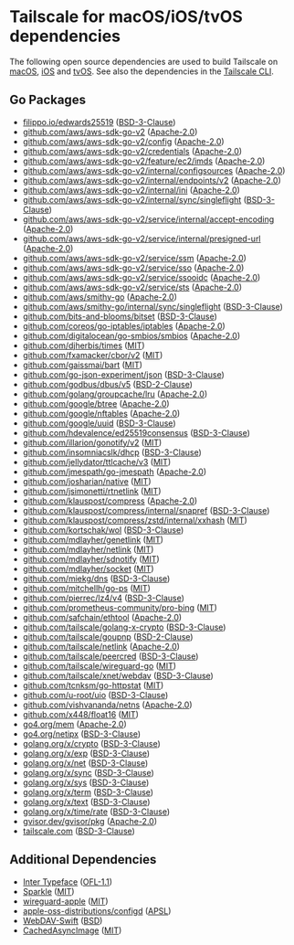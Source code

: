 # Tailscale for macOS/iOS/tvOS dependencies

The following open source dependencies are used to build Tailscale on [macOS][], [iOS][] and [tvOS][].
See also the dependencies in the [Tailscale CLI][].

[macOS]: https://tailscale.com/kb/1016/install-mac/
[iOS]: https://tailscale.com/kb/1020/install-ios/
[tvOS]: https://tailscale.com/kb/1280/appletv/
[Tailscale CLI]: ./tailscale.md

## Go Packages


 - [filippo.io/edwards25519](https://pkg.go.dev/filippo.io/edwards25519) ([BSD-3-Clause](https://github.com/FiloSottile/edwards25519/blob/v1.1.0/LICENSE))
 - [github.com/aws/aws-sdk-go-v2](https://pkg.go.dev/github.com/aws/aws-sdk-go-v2) ([Apache-2.0](https://github.com/aws/aws-sdk-go-v2/blob/v1.30.4/LICENSE.txt))
 - [github.com/aws/aws-sdk-go-v2/config](https://pkg.go.dev/github.com/aws/aws-sdk-go-v2/config) ([Apache-2.0](https://github.com/aws/aws-sdk-go-v2/blob/config/v1.27.28/config/LICENSE.txt))
 - [github.com/aws/aws-sdk-go-v2/credentials](https://pkg.go.dev/github.com/aws/aws-sdk-go-v2/credentials) ([Apache-2.0](https://github.com/aws/aws-sdk-go-v2/blob/credentials/v1.17.28/credentials/LICENSE.txt))
 - [github.com/aws/aws-sdk-go-v2/feature/ec2/imds](https://pkg.go.dev/github.com/aws/aws-sdk-go-v2/feature/ec2/imds) ([Apache-2.0](https://github.com/aws/aws-sdk-go-v2/blob/feature/ec2/imds/v1.16.12/feature/ec2/imds/LICENSE.txt))
 - [github.com/aws/aws-sdk-go-v2/internal/configsources](https://pkg.go.dev/github.com/aws/aws-sdk-go-v2/internal/configsources) ([Apache-2.0](https://github.com/aws/aws-sdk-go-v2/blob/internal/configsources/v1.3.16/internal/configsources/LICENSE.txt))
 - [github.com/aws/aws-sdk-go-v2/internal/endpoints/v2](https://pkg.go.dev/github.com/aws/aws-sdk-go-v2/internal/endpoints/v2) ([Apache-2.0](https://github.com/aws/aws-sdk-go-v2/blob/internal/endpoints/v2.6.16/internal/endpoints/v2/LICENSE.txt))
 - [github.com/aws/aws-sdk-go-v2/internal/ini](https://pkg.go.dev/github.com/aws/aws-sdk-go-v2/internal/ini) ([Apache-2.0](https://github.com/aws/aws-sdk-go-v2/blob/internal/ini/v1.8.1/internal/ini/LICENSE.txt))
 - [github.com/aws/aws-sdk-go-v2/internal/sync/singleflight](https://pkg.go.dev/github.com/aws/aws-sdk-go-v2/internal/sync/singleflight) ([BSD-3-Clause](https://github.com/aws/aws-sdk-go-v2/blob/v1.30.4/internal/sync/singleflight/LICENSE))
 - [github.com/aws/aws-sdk-go-v2/service/internal/accept-encoding](https://pkg.go.dev/github.com/aws/aws-sdk-go-v2/service/internal/accept-encoding) ([Apache-2.0](https://github.com/aws/aws-sdk-go-v2/blob/service/internal/accept-encoding/v1.11.4/service/internal/accept-encoding/LICENSE.txt))
 - [github.com/aws/aws-sdk-go-v2/service/internal/presigned-url](https://pkg.go.dev/github.com/aws/aws-sdk-go-v2/service/internal/presigned-url) ([Apache-2.0](https://github.com/aws/aws-sdk-go-v2/blob/service/internal/presigned-url/v1.11.18/service/internal/presigned-url/LICENSE.txt))
 - [github.com/aws/aws-sdk-go-v2/service/ssm](https://pkg.go.dev/github.com/aws/aws-sdk-go-v2/service/ssm) ([Apache-2.0](https://github.com/aws/aws-sdk-go-v2/blob/service/ssm/v1.45.0/service/ssm/LICENSE.txt))
 - [github.com/aws/aws-sdk-go-v2/service/sso](https://pkg.go.dev/github.com/aws/aws-sdk-go-v2/service/sso) ([Apache-2.0](https://github.com/aws/aws-sdk-go-v2/blob/service/sso/v1.22.5/service/sso/LICENSE.txt))
 - [github.com/aws/aws-sdk-go-v2/service/ssooidc](https://pkg.go.dev/github.com/aws/aws-sdk-go-v2/service/ssooidc) ([Apache-2.0](https://github.com/aws/aws-sdk-go-v2/blob/service/ssooidc/v1.26.5/service/ssooidc/LICENSE.txt))
 - [github.com/aws/aws-sdk-go-v2/service/sts](https://pkg.go.dev/github.com/aws/aws-sdk-go-v2/service/sts) ([Apache-2.0](https://github.com/aws/aws-sdk-go-v2/blob/service/sts/v1.30.4/service/sts/LICENSE.txt))
 - [github.com/aws/smithy-go](https://pkg.go.dev/github.com/aws/smithy-go) ([Apache-2.0](https://github.com/aws/smithy-go/blob/v1.20.4/LICENSE))
 - [github.com/aws/smithy-go/internal/sync/singleflight](https://pkg.go.dev/github.com/aws/smithy-go/internal/sync/singleflight) ([BSD-3-Clause](https://github.com/aws/smithy-go/blob/v1.20.4/internal/sync/singleflight/LICENSE))
 - [github.com/bits-and-blooms/bitset](https://pkg.go.dev/github.com/bits-and-blooms/bitset) ([BSD-3-Clause](https://github.com/bits-and-blooms/bitset/blob/v1.13.0/LICENSE))
 - [github.com/coreos/go-iptables/iptables](https://pkg.go.dev/github.com/coreos/go-iptables/iptables) ([Apache-2.0](https://github.com/coreos/go-iptables/blob/65c67c9f46e6/LICENSE))
 - [github.com/digitalocean/go-smbios/smbios](https://pkg.go.dev/github.com/digitalocean/go-smbios/smbios) ([Apache-2.0](https://github.com/digitalocean/go-smbios/blob/390a4f403a8e/LICENSE.md))
 - [github.com/djherbis/times](https://pkg.go.dev/github.com/djherbis/times) ([MIT](https://github.com/djherbis/times/blob/v1.6.0/LICENSE))
 - [github.com/fxamacker/cbor/v2](https://pkg.go.dev/github.com/fxamacker/cbor/v2) ([MIT](https://github.com/fxamacker/cbor/blob/v2.6.0/LICENSE))
 - [github.com/gaissmai/bart](https://pkg.go.dev/github.com/gaissmai/bart) ([MIT](https://github.com/gaissmai/bart/blob/v0.11.1/LICENSE))
 - [github.com/go-json-experiment/json](https://pkg.go.dev/github.com/go-json-experiment/json) ([BSD-3-Clause](https://github.com/go-json-experiment/json/blob/2e55bd4e08b0/LICENSE))
 - [github.com/godbus/dbus/v5](https://pkg.go.dev/github.com/godbus/dbus/v5) ([BSD-2-Clause](https://github.com/godbus/dbus/blob/76236955d466/LICENSE))
 - [github.com/golang/groupcache/lru](https://pkg.go.dev/github.com/golang/groupcache/lru) ([Apache-2.0](https://github.com/golang/groupcache/blob/41bb18bfe9da/LICENSE))
 - [github.com/google/btree](https://pkg.go.dev/github.com/google/btree) ([Apache-2.0](https://github.com/google/btree/blob/v1.1.2/LICENSE))
 - [github.com/google/nftables](https://pkg.go.dev/github.com/google/nftables) ([Apache-2.0](https://github.com/google/nftables/blob/5e242ec57806/LICENSE))
 - [github.com/google/uuid](https://pkg.go.dev/github.com/google/uuid) ([BSD-3-Clause](https://github.com/google/uuid/blob/v1.6.0/LICENSE))
 - [github.com/hdevalence/ed25519consensus](https://pkg.go.dev/github.com/hdevalence/ed25519consensus) ([BSD-3-Clause](https://github.com/hdevalence/ed25519consensus/blob/v0.2.0/LICENSE))
 - [github.com/illarion/gonotify/v2](https://pkg.go.dev/github.com/illarion/gonotify/v2) ([MIT](https://github.com/illarion/gonotify/blob/v2.0.3/LICENSE))
 - [github.com/insomniacslk/dhcp](https://pkg.go.dev/github.com/insomniacslk/dhcp) ([BSD-3-Clause](https://github.com/insomniacslk/dhcp/blob/15c9b8791914/LICENSE))
 - [github.com/jellydator/ttlcache/v3](https://pkg.go.dev/github.com/jellydator/ttlcache/v3) ([MIT](https://github.com/jellydator/ttlcache/blob/v3.1.0/LICENSE))
 - [github.com/jmespath/go-jmespath](https://pkg.go.dev/github.com/jmespath/go-jmespath) ([Apache-2.0](https://github.com/jmespath/go-jmespath/blob/v0.4.0/LICENSE))
 - [github.com/josharian/native](https://pkg.go.dev/github.com/josharian/native) ([MIT](https://github.com/josharian/native/blob/5c7d0dd6ab86/license))
 - [github.com/jsimonetti/rtnetlink](https://pkg.go.dev/github.com/jsimonetti/rtnetlink) ([MIT](https://github.com/jsimonetti/rtnetlink/blob/v1.4.1/LICENSE.md))
 - [github.com/klauspost/compress](https://pkg.go.dev/github.com/klauspost/compress) ([Apache-2.0](https://github.com/klauspost/compress/blob/v1.17.8/LICENSE))
 - [github.com/klauspost/compress/internal/snapref](https://pkg.go.dev/github.com/klauspost/compress/internal/snapref) ([BSD-3-Clause](https://github.com/klauspost/compress/blob/v1.17.8/internal/snapref/LICENSE))
 - [github.com/klauspost/compress/zstd/internal/xxhash](https://pkg.go.dev/github.com/klauspost/compress/zstd/internal/xxhash) ([MIT](https://github.com/klauspost/compress/blob/v1.17.8/zstd/internal/xxhash/LICENSE.txt))
 - [github.com/kortschak/wol](https://pkg.go.dev/github.com/kortschak/wol) ([BSD-3-Clause](https://github.com/kortschak/wol/blob/da482cc4850a/LICENSE))
 - [github.com/mdlayher/genetlink](https://pkg.go.dev/github.com/mdlayher/genetlink) ([MIT](https://github.com/mdlayher/genetlink/blob/v1.3.2/LICENSE.md))
 - [github.com/mdlayher/netlink](https://pkg.go.dev/github.com/mdlayher/netlink) ([MIT](https://github.com/mdlayher/netlink/blob/v1.7.2/LICENSE.md))
 - [github.com/mdlayher/sdnotify](https://pkg.go.dev/github.com/mdlayher/sdnotify) ([MIT](https://github.com/mdlayher/sdnotify/blob/v1.0.0/LICENSE.md))
 - [github.com/mdlayher/socket](https://pkg.go.dev/github.com/mdlayher/socket) ([MIT](https://github.com/mdlayher/socket/blob/v0.5.0/LICENSE.md))
 - [github.com/miekg/dns](https://pkg.go.dev/github.com/miekg/dns) ([BSD-3-Clause](https://github.com/miekg/dns/blob/v1.1.58/LICENSE))
 - [github.com/mitchellh/go-ps](https://pkg.go.dev/github.com/mitchellh/go-ps) ([MIT](https://github.com/mitchellh/go-ps/blob/v1.0.0/LICENSE.md))
 - [github.com/pierrec/lz4/v4](https://pkg.go.dev/github.com/pierrec/lz4/v4) ([BSD-3-Clause](https://github.com/pierrec/lz4/blob/v4.1.21/LICENSE))
 - [github.com/prometheus-community/pro-bing](https://pkg.go.dev/github.com/prometheus-community/pro-bing) ([MIT](https://github.com/prometheus-community/pro-bing/blob/v0.4.0/LICENSE))
 - [github.com/safchain/ethtool](https://pkg.go.dev/github.com/safchain/ethtool) ([Apache-2.0](https://github.com/safchain/ethtool/blob/v0.3.0/LICENSE))
 - [github.com/tailscale/golang-x-crypto](https://pkg.go.dev/github.com/tailscale/golang-x-crypto) ([BSD-3-Clause](https://github.com/tailscale/golang-x-crypto/blob/3fde5e568aa4/LICENSE))
 - [github.com/tailscale/goupnp](https://pkg.go.dev/github.com/tailscale/goupnp) ([BSD-2-Clause](https://github.com/tailscale/goupnp/blob/c64d0f06ea05/LICENSE))
 - [github.com/tailscale/netlink](https://pkg.go.dev/github.com/tailscale/netlink) ([Apache-2.0](https://github.com/tailscale/netlink/blob/4d49adab4de7/LICENSE))
 - [github.com/tailscale/peercred](https://pkg.go.dev/github.com/tailscale/peercred) ([BSD-3-Clause](https://github.com/tailscale/peercred/blob/b535050b2aa4/LICENSE))
 - [github.com/tailscale/wireguard-go](https://pkg.go.dev/github.com/tailscale/wireguard-go) ([MIT](https://github.com/tailscale/wireguard-go/blob/799c1978fafc/LICENSE))
 - [github.com/tailscale/xnet/webdav](https://pkg.go.dev/github.com/tailscale/xnet/webdav) ([BSD-3-Clause](https://github.com/tailscale/xnet/blob/8497ac4dab2e/LICENSE))
 - [github.com/tcnksm/go-httpstat](https://pkg.go.dev/github.com/tcnksm/go-httpstat) ([MIT](https://github.com/tcnksm/go-httpstat/blob/v0.2.0/LICENSE))
 - [github.com/u-root/uio](https://pkg.go.dev/github.com/u-root/uio) ([BSD-3-Clause](https://github.com/u-root/uio/blob/a3c409a6018e/LICENSE))
 - [github.com/vishvananda/netns](https://pkg.go.dev/github.com/vishvananda/netns) ([Apache-2.0](https://github.com/vishvananda/netns/blob/v0.0.4/LICENSE))
 - [github.com/x448/float16](https://pkg.go.dev/github.com/x448/float16) ([MIT](https://github.com/x448/float16/blob/v0.8.4/LICENSE))
 - [go4.org/mem](https://pkg.go.dev/go4.org/mem) ([Apache-2.0](https://github.com/go4org/mem/blob/ae6ca9944745/LICENSE))
 - [go4.org/netipx](https://pkg.go.dev/go4.org/netipx) ([BSD-3-Clause](https://github.com/go4org/netipx/blob/fdeea329fbba/LICENSE))
 - [golang.org/x/crypto](https://pkg.go.dev/golang.org/x/crypto) ([BSD-3-Clause](https://cs.opensource.google/go/x/crypto/+/v0.28.0:LICENSE))
 - [golang.org/x/exp](https://pkg.go.dev/golang.org/x/exp) ([BSD-3-Clause](https://cs.opensource.google/go/x/exp/+/fe59bbe5:LICENSE))
 - [golang.org/x/net](https://pkg.go.dev/golang.org/x/net) ([BSD-3-Clause](https://cs.opensource.google/go/x/net/+/v0.27.0:LICENSE))
 - [golang.org/x/sync](https://pkg.go.dev/golang.org/x/sync) ([BSD-3-Clause](https://cs.opensource.google/go/x/sync/+/v0.8.0:LICENSE))
 - [golang.org/x/sys](https://pkg.go.dev/golang.org/x/sys) ([BSD-3-Clause](https://cs.opensource.google/go/x/sys/+/v0.26.0:LICENSE))
 - [golang.org/x/term](https://pkg.go.dev/golang.org/x/term) ([BSD-3-Clause](https://cs.opensource.google/go/x/term/+/v0.25.0:LICENSE))
 - [golang.org/x/text](https://pkg.go.dev/golang.org/x/text) ([BSD-3-Clause](https://cs.opensource.google/go/x/text/+/v0.19.0:LICENSE))
 - [golang.org/x/time/rate](https://pkg.go.dev/golang.org/x/time/rate) ([BSD-3-Clause](https://cs.opensource.google/go/x/time/+/v0.5.0:LICENSE))
 - [gvisor.dev/gvisor/pkg](https://pkg.go.dev/gvisor.dev/gvisor/pkg) ([Apache-2.0](https://github.com/google/gvisor/blob/64c016c92987/LICENSE))
 - [tailscale.com](https://pkg.go.dev/tailscale.com) ([BSD-3-Clause](https://github.com/tailscale/tailscale/blob/HEAD/LICENSE))

## Additional Dependencies

 - [Inter Typeface](https://rsms.me/inter/) ([OFL-1.1](https://github.com/rsms/inter/blob/v3.19/LICENSE.txt))
 - [Sparkle](https://sparkle-project.org/) ([MIT](https://github.com/sparkle-project/Sparkle/blob/2.x/LICENSE))
 - [wireguard-apple](https://git.zx2c4.com/wireguard-apple) ([MIT](https://git.zx2c4.com/wireguard-apple/tree/COPYING))
 - [apple-oss-distributions/configd](https://github.com/apple-oss-distributions/configd) ([APSL](https://github.com/apple-oss-distributions/configd/blob/main/APPLE_LICENSE))
 - [WebDAV-Swift](https://github.com/skjiisa/WebDAV-Swift) ([BSD](https://github.com/skjiisa/WebDAV-Swift#BSD-2-Clause-1-ov-file))
 - [CachedAsyncImage](https://github.com/lorenzofiamingo/swiftui-cached-async-image) ([MIT](https://github.com/lorenzofiamingo/swiftui-cached-async-image/blob/main/LICENSE.md))